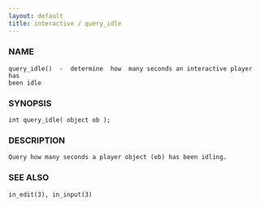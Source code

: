 ```yaml
---
layout: default
title: interactive / query_idle
---
```






### NAME
    query_idle()  -  determine  how  many seconds an interactive player has
    been idle


### SYNOPSIS
    int query_idle( object ob );


### DESCRIPTION
    Query how many seconds a player object (ob) has been idling.


### SEE ALSO
    in_edit(3), in_input(3)



